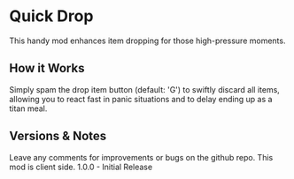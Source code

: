 # Quick Drop
This handy mod enhances item dropping for those high-pressure moments.

## How it Works
Simply spam the drop item button (default: 'G') to swiftly discard all items, allowing you to react fast in panic situations and to delay ending up as a titan meal.

## Versions & Notes
Leave any comments for improvements or bugs on the github repo.
This mod is client side.
1.0.0 - Initial Release
